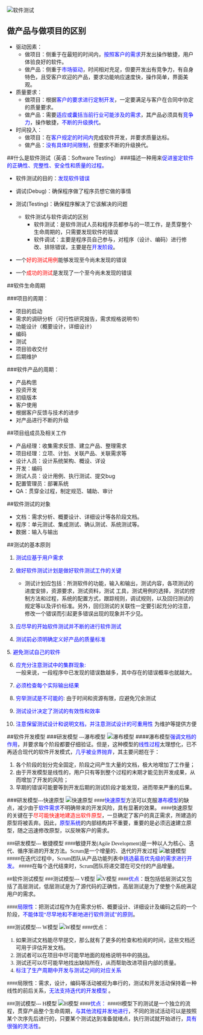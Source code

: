![软件测试](https://timgsa.baidu.com/timg?image&quality=80&size=b9999_10000&sec=1549964376220&di=802123c783019cd39a6a79105b447056&imgtype=0&src=http%3A%2F%2Ffile.tyun.71360.com%2FUpLoadFile%2F2018%2F12%2F12%2F10%2F636802060919119851_suzhoudongzhi_9311699.jpg)

## 做产品与做项目的区别 

- 驱动因素： 
	- 做项目：侧重于在最短的时间内，<font color="blue">按照客户的需求</font>开发出操作敏捷，用户体验良好的软件。 
	- 做产品：侧重于<font color="blue">市场驱动</font>，时间相对充足，但要开发出有竞争力，有自身特色，且受客户欢迎的产品，要求功能响应速度快，操作简单，界面美观。 
- 质量要求： 
	- 做项目：根据<font color="blue">客户的要求进行定制开发</font>，一定要满足与客户在合同中协定的质量要求。
	- 做产品：需要<font color="blue">适应或囊括当前行业可能涉及的需求</font>，其产品必须具有<font color="blue">竞争力</font>，操作敏捷，<font color="blue">不断的升级换代</font>。 
- 时间投入： 
	- 做项目：在<font color="blue">客户规定的时间内</font>完成软件开发，并要求质量达标。 
	- 做产品：<font color="blue">没有具体时间限制</font>，但要求不断的升级换代。

##什么是软件测试（英语：Software Testing）
###描述一种用来<font color="blue" >促进鉴定软件的正确性、完整性、安全性和质量的过程。</font>
- 软件测试的目的：<font color=#0000FF>发现软件错误</font>

- 调试(Debug)：确保程序做了程序员想它做的事情 
- 测试(Testing)：确保程序解决了它该解决的问题 
	- 软件测试与软件调试的区别 
		- 软件测试：是软件测试人员和程序员都参与的一项工作，是贯穿整个生命周期</font>的，只需要发现软件的错误 
		- 软件调试：主要是程序员自己参与，对程序（设计、编码）进行修改、排除错误，主要是在<font color=#0000FF>开发阶段</font>。

- 一个<font color="red">好的测试用例</font>能够发现至今尚未发现的错误 
- 一个<font color="red">成功的测试</font>是发现了一个至今尚未发现的错误

##软件生命周期 

###项目的周期： 

- 项目的启动 
- 需求的调研分析（可行性研究报告，需求规格说明书） 
- 功能设计（概要设计，详细设计） 
- 编码 
- 测试 
- 项目验收交付 
- 后期维护

###软件产品的周期： 

- 产品构思 
- 投资开发 
- 初级版本 
- 客户使用 
- 根据客户反馈与技术的进步 
- 对产品进行不断的升级 

##项目组成员及相关工作

- 产品经理：收集需求反馈、建立产品、整理需求 
- 项目经理：立项、计划、关联产品、关联需求等 
- 设计人员：设计系统架构、概设、详设 
- 开发：编码 
- 测试人员：设计用例、执行测试、提交bug 
- 配置管理员：部署系统 
- QA：贯穿全过程，制定规范、辅助、审计

##软件测试的对象
- 文档：需求分析、概要设计、详细设计等各阶段文档。
- 程序：单元测试、集成测试、确认测试、系统测试等。
- 数据：输入与输出 

##测试的基本原则
1. <font color=#0000FF>测试应基于用户需求</font>
2. <font color=#0000FF>做好软件测试计划是做好软件测试工作的关键 </font>
	- 测试计划应包括：所测软件的功能，输入和输出，测试内容，各项测试的进度安排，资源要求，测试资料，测试
工具，测试用例的选择，测试的控制方法和过程，系统的配置方式，跟踪规则，调试规则，以及回归测试的规定等以及评价标准。另外，回归测试的关联性一定要引起充分的注意，修改一个错误而引起更多错误出现的现象并不少见。 
 
3. <font color="blue">应尽早的开始软件测试并不断的进行软件测试 </font>
 
4. <font color="blue">测试前必须明确定义好产品的质量标准 
</font>
5. <font color="blue">避免测试自己的软件 </font>
 
6. <font color="blue">应充分注意测试中的集群现象:</font>  
一般来说，一段程序中已发现的错误数越多，其中存在的错误概率也就越大。 
7. <font color="blue">必须检查每个实际输出结果</font> 
8. <font color="blue">穷举测试是不可能的</font>:  由于时间和资源有限，应避免冗余测试 
 
9. <font color="blue">测试设计决定了测试的有效性和效率</font> 
 
10. <font color="blue">注意保留测试设计和说明文档，并注意测试设计的可重用性</font> 为维护等提供方便 

##软件开发模型
###<font face="微软雅黑">研发模型 ---瀑布模型</font>
![瀑布模型](https://i.imgur.com/6ARI9A1.png)
####瀑布模型<font color="blue" face="微软雅黑">强调文档的作用</font>，并要求每个阶段都要仔细验证。但是，这种模型的<font color="blue" face="微软雅黑">线性过程</font>太理想化，已不再适合现代的软件开发模式，<font color="blue" face="微软雅黑">几乎被业界抛弃</font>，其主要问题在于： 
1. 各个阶段的划分完全固定，阶段之间产生大量的文档，极大地增加了工作量； 
2. 由于开发模型是线性的，用户只有等到整个过程的末期才能见到开发成果，从
而增加了开发的风险； 
3. 早期的错误可能要等到开发后期的测试阶段才能发现，进而带来严重的后果。

###<font face="微软雅黑">研发模型---快速原型 
![快速原型](https://i.imgur.com/V73M9lm.png)
####<font color="blue" face="微软雅黑">快速原型</font>方法可以克服<font color="blue" face="微软雅黑">瀑布模型</font>的缺点，减少由于<font color="blue" face="微软雅黑">软件需求</font>不明确带来的开发风险，具有显著的效果。 
####快速原型的关键在于<font color=#FF0000 face="微软雅黑">尽可能快速地建造出软件原型</font>，一旦确定了客户的真正需求，所建造的原型将被丢弃。因此，<font color="blue" face="微软雅黑">原型系统</font>的内部结构并不重要，重要的是必须迅速建立原型，随之迅速修改原型，以反映客户的需求。

###<font face="微软雅黑">研发模型--- 敏捷模型</font>
####敏捷开发(Agile Development)是一种以人为核心、迭代、循序渐进的开发方法。Scrum是一个增量的、迭代的开发过程
![敏捷模型](https://i.imgur.com/ON7yzpE.png)
#####在迭代过程中，Scrum团队从产品功能列表中<font color="blue" face="微软雅黑">挑选最高优先级的需求进行开发。 </font>
#####在每个迭代结束时，Scrum团队将递交潜在可交付的产品增量。

##软件测试模型
###<font face="微软雅黑">测试模型--- V模型</font>
![V模型](https://i.imgur.com/a5bWIoQ.png)
####<font color=#0000FF face="微软雅黑">优点</font>：既包括低层测试又包括了高层测试，低层测试是为了源代码的正确性，高层测试是为了使整个系统满足用户的需求。 
 
####<font color=#0000FF face="微软雅黑">局限性</font>：把测试过程作为在需求分析、概要设计、详细设计及编码之后的一个阶段，<font color=#0000FF face="微软雅黑">不能体现“尽早地和不断地进行软件测试”的原则</font>。 

###测试模型--- W模型
![W模型](https://i.imgur.com/MisWIGT.png)
####优点： 
1. 如果测试文档能尽早提交，那么就有了更多的检查和检阅的时间，这些文档还可用于评估开发文档。 
2. 测试者可以在项目中尽可能早地面的规格说明书中的挑战。 
3. 测试还可以尽可能早地找出缺陷所在，从而帮助改进项目内部的质量。 
4. <font color=#0000FF face="微软雅黑">标注了生产周期中开发与测试之间的对应关系</font> 
 
####局限性：需求，设计，编码等活动被视为串行的，测试和开发活动保持着一种线性的前后关系，<font color=#0000FF face="微软雅黑">无法支持迭代的开发模型</font> 。

###测试模型--- H模型
![H模型](https://i.imgur.com/jKmnRbI.png)
####<font color=#0000FF face="微软雅黑">优点：</font> 
####H模型下的测试是一个独立的流程，贯穿产品整个生命周期，<font color=#0000FF face="微软雅黑">与其他流程并发地进行</font>，不同的测试活动可以是按照某个次序先后进行的，只要某个测试达到准备就绪点，执行测试就开始进行，<font color=#0000FF face="微软雅黑">具有很强的灵活性</font>。 